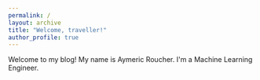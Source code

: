 ```yaml
---
permalink: /
layout: archive
title: "Welcome, traveller!"
author_profile: true
---
```


Welcome to my blog! My name is Aymeric Roucher. I'm a Machine Learning Engineer.